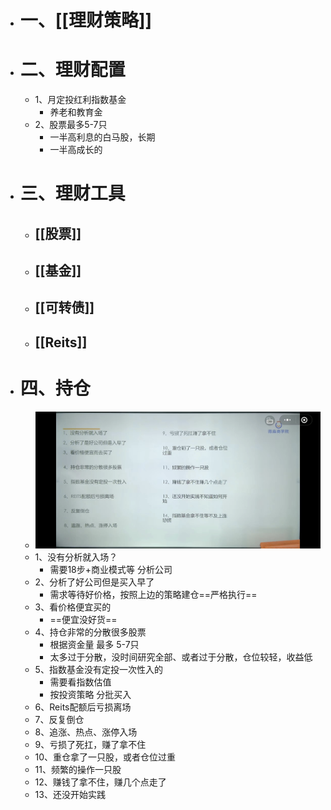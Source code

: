 - # 一、[[理财策略]]
- # 二、理财配置
	- 1、月定投红利指数基金
		- 养老和教育金
	- 2、股票最多5-7只
		- 一半高利息的白马股，长期
		- 一半高成长的
- # 三、理财工具
	- ## [[股票]]
	- ## [[基金]]
	- ## [[可转债]]
	- ## [[Reits]]
- # 四、持仓
	- ![image.png](../assets/image_1681189488977_0.png)
	- 1、没有分析就入场？
		- 需要18步+商业模式等 分析公司
	- 2、分析了好公司但是买入早了
		- 需求等待好价格，按照上边的策略建仓==严格执行==
	- 3、看价格便宜买的
		- ==便宜没好货==
	- 4、持仓非常的分散很多股票
		- 根据资金量 最多 5-7只
		- 太多过于分散，没时间研究全部、或者过于分散，仓位较轻，收益低
	- 5、指数基金没有定投一次性入的
		- 需要看指数估值
		- 按投资策略 分批买入
	- 6、Reits配额后亏损离场
	- 7、反复倒仓
	- 8、追涨、热点、涨停入场
	- 9、亏损了死扛，赚了拿不住
	- 10、重仓拿了一只股，或者仓位过重
	- 11、频繁的操作一只股
	- 12、赚钱了拿不住，赚几个点走了
	- 13、还没开始实践